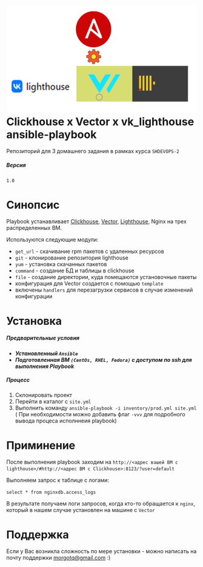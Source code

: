 ![alt text](image.png)
Clickhouse x Vector x vk_lighthouse ansible-playbook
=====================

Репозиторий для 3 домашнего задания в рамках курса `SHDEVOPS-2`

##### Версия 
`1.0`

Синопсис
=====================

Playbook устанавливает [Clickhouse](https://clickhouse.com/), [Vector](https://vector.dev/), [Lighthouse](https://github.com/VKCOM/lighthouse), Nginx на трех распределенных ВМ.

Используются следующие модули:
- `get_url` - скачивание rpm пакетов с удаленных ресурсов
- `git` - клонирование репозитория lighthouse
- `yum` - установка скачанных пакетов
- `command` - создание БД и таблицы в clickhouse
- `file` - создание директории, куда помещаются установочные пакеты 
- конфигурация для Vector создается с помощью `template`
- включены `handlers` для перезагрузки сервисов в случае изменений конфигурации


Установка
=====================

##### Предварительные условия
- ***Установленный `Ansible`***
- ***Подготовленная ВМ `(CentOs, RHEL, Fedora)` с доступом по ssh для выполнения Playbook***

##### Процесс

1. Склонировать проект
2. Перейти в каталог с `site.yml`
3. Выполнить команду `ansible-playbook -i inventory/prod.yml site.yml` ( При необходимости можно добавить флаг `-vvv` для подробного вывода процеса исполннеия playbook)

Приминение
=====================

После выполнения playbook заходим на `http://<адрес вашей ВМ с lighthouse>/#http://<адрес ВМ с Clickhouse>:8123/?user=default`

Выполняем запрос к таблице с логами:

`select * from nginxdb.access_logs`

В результате получаем логи запросов, когда кто-то обращается к `nginx`, который в нашем случае установлен на машине с `Vector`




Поддержка
=====================

Если у Вас возникла сложность по мере установки - можно написать на почту поддержки morgotq@gmail.com :)

